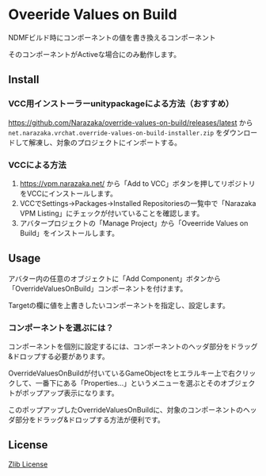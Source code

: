 # Oveeride Values on Build

NDMFビルド時にコンポーネントの値を書き換えるコンポーネント

そのコンポーネントがActiveな場合にのみ動作します。

## Install

### VCC用インストーラーunitypackageによる方法（おすすめ）

https://github.com/Narazaka/override-values-on-build/releases/latest から `net.narazaka.vrchat.override-values-on-build-installer.zip` をダウンロードして解凍し、対象のプロジェクトにインポートする。

### VCCによる方法

1. https://vpm.narazaka.net/ から「Add to VCC」ボタンを押してリポジトリをVCCにインストールします。
2. VCCでSettings→Packages→Installed Repositoriesの一覧中で「Narazaka VPM Listing」にチェックが付いていることを確認します。
3. アバタープロジェクトの「Manage Project」から「Oveerride Values on Build」をインストールします。

## Usage

アバター内の任意のオブジェクトに「Add Component」ボタンから「OverrideValuesOnBuild」コンポーネントを付けます。

Targetの欄に値を上書きしたいコンポーネントを指定し、設定します。

### コンポーネントを選ぶには？

コンポーネントを個別に設定するには、コンポーネントのヘッダ部分をドラッグ&ドロップする必要があります。

OverrideValuesOnBuildが付いているGameObjectをヒエラルキー上で右クリックして、一番下にある「Properties...」というメニューを選ぶとそのオブジェクトがポップアップ表示になります。

このポップアップしたOverrideValuesOnBuildに、対象のコンポーネントのヘッダ部分をドラッグ&ドロップする方法が便利です。

## License

[Zlib License](LICENSE.txt)
